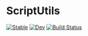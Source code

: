 # ScriptUtils

[![Stable](https://img.shields.io/badge/docs-stable-blue.svg)](https://mkitti.github.io/ScriptUtils.jl/stable/)
[![Dev](https://img.shields.io/badge/docs-dev-blue.svg)](https://mkitti.github.io/ScriptUtils.jl/dev/)
[![Build Status](https://github.com/mkitti/ScriptUtils.jl/actions/workflows/CI.yml/badge.svg?branch=main)](https://github.com/mkitti/ScriptUtils.jl/actions/workflows/CI.yml?query=branch%3Amain)
